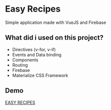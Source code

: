 # Easy Recipes

Simple application made with VueJS and Firebase

## What did i used on this project?

- Directives (v-for, v-if)
- Events and Data binding
- Components
- Routing
- Firebase
- Materialize CSS Framework

## Demo

[EASY RECIPES](https://easy-recipes-4a327.firebaseapp.com/#/)
